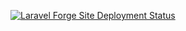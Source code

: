 [![Laravel Forge Site Deployment Status](https://img.shields.io/endpoint?url=https%3A%2F%2Fforge.laravel.com%2Fsite-badges%2F09559683-9678-4c4c-8782-c31438cc771e%3Fdate%3D1&style=plastic)](https://forge.laravel.com/servers/823520/sites/2407340)
